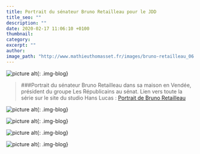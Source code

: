 ```yaml
---
title: Portrait du sénateur Bruno Retailleau pour le JDD
title_seo: ""
description: ""
date: 2020-02-17 11:06:10 +0100
thumbnail:
category:
excerpt: ""
author:
image_path: "http://www.mathieuthomasset.fr/images/bruno-retailleau_06.jpg"
---
```


![picture alt](/images/bruno-retailleau_06.jpg "Portrait sénateur Bruno Retailleau pour le JDD"){: .img-blog}

> ###Portrait du sénateur Bruno Retailleau dans sa maison en Vendée, président du groupe Les Républicains au sénat. Lien vers toute la série sur le site du studio Hans Lucas : [Portrait de Bruno Retailleau](https://hanslucas.com/vue/mthomassetretailleau)

![picture alt](/images/publication_39.jpg "Portrait sénateur Bruno Retailleau pour le JDD"){: .img-blog}

![picture alt](/images/publication_39b.jpg "Portrait sénateur Bruno Retailleau pour le JDD"){: .img-blog}

![picture alt](/images/PC1-bruno-retailleau.jpg "Portraits sénateur Bruno Retailleau pour le JDD"){: .img-blog}

![picture alt](/images/PC2-bruno-retailleau.jpg "Portraits sénateur Bruno Retailleau pour le JDD"){: .img-blog}

